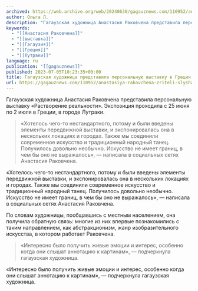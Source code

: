 ```yaml
---
archived: https://web.archive.org/web/20240630/gagauznews.com/110952/anastasiya-rakovchena-zriteli-slyshat-annotatsiyu-k-moim-kartinam.html
author: Ольга Л.
description: "Гагаузская художница Анастасия Раковчена представила персональную выставку «Растворение реальности». Экспозиция проходила с 25 июня по 2 июля в Греции, в городе Лутраки.  «Хотелось чего-то нестандартного, потому и были введены элементы передвижной выставки, и экспонировалась она в нескольких локациях и городах. Также мы соединили современное искусство и традиционный народный танец. Получилось довольно необычно. Искусство не имеет границ, в чем бы оно не выражалось», — написала в социальных сетях Анастасия Раковчена. По словам художницы, пообщавшись с местным населением, она получила обратную связь: многие из них впервые познакомились с таким направлением, как абстракционизм, жанр изобразительного искусства, в котором работает Раковчена.    «Интересно было […]"
keywords:
  - "[[Анастасия Раковчена]]"
  - "[[выставка]]"
  - "[[Гагаузия]]"
  - "[[Греция]]"
  - "[[Лутраки]]"
language: ru
publication: "[[gagauznews]]"
published: 2023-07-05T10:23:35+00:00
title: Гагаузская художница представила персональную выставку в Греции
url: https://gagauznews.com/110952/anastasiya-rakovchena-zriteli-slyshat-annotatsiyu-k-moim-kartinam.html
---
```


Гагаузская художница Анастасия Раковчена представила персональную выставку «Растворение реальности». Экспозиция проходила с 25 июня по 2 июля в Греции, в городе Лутраки.

> «Хотелось чего-то нестандартного, потому и были введены элементы передвижной выставки, и экспонировалась она в нескольких локациях и городах. Также мы соединили современное искусство и традиционный народный танец. Получилось довольно необычно. Искусство не имеет границ, в чем бы оно не выражалось», — написала в социальных сетях Анастасия Раковчена.

«Хотелось чего-то нестандартного, потому и были введены элементы передвижной выставки, и экспонировалась она в нескольких локациях и городах. Также мы соединили современное искусство и традиционный народный танец. Получилось довольно необычно. Искусство не имеет границ, в чем бы оно не выражалось», — написала в социальных сетях Анастасия Раковчена.



По словам художницы, пообщавшись с местным населением, она получила обратную связь: многие из них впервые познакомились с таким направлением, как абстракционизм, жанр изобразительного искусства, в котором работает Раковчена.





> «Интересно было получить живые эмоции и интерес, особенно когда они слышат аннотацию к картинам», — подчеркнула гагаузская художница.

«Интересно было получить живые эмоции и интерес, особенно когда они слышат аннотацию к картинам», — подчеркнула гагаузская художница.